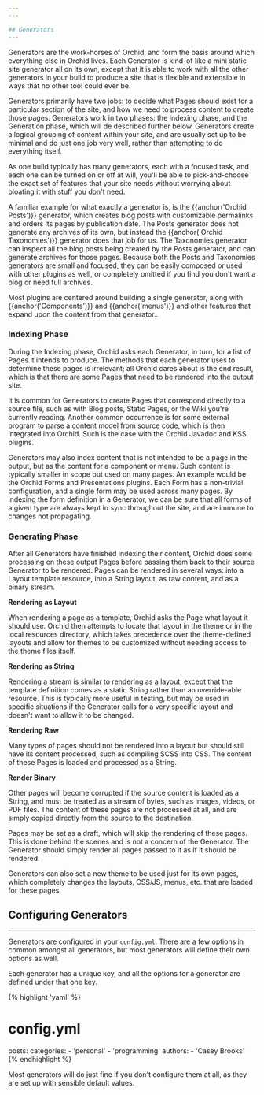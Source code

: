 ```yaml
---
---

## Generators
---
```


Generators are the work-horses of Orchid, and form the basis around which everything else in Orchid lives. Each 
Generator is kind-of like a mini static site generator all on its own, except that it is able to work with all the other
generators in your build to produce a site that is flexible and extensible in ways that no other tool could ever be. 

Generators primarily have two jobs: to decide what Pages should exist for a particular section of the site, and how we 
need to process content to create those pages. Generators work in two phases: the Indexing phase, and the Generation 
phase, which will de described further below. Generators create a logical grouping of content within your site, and are
usually set up to be minimal and do just one job very well, rather than attempting to do everything itself.
 
As one build typically has many generators, each with a focused task, and each one can be turned on or off at will, 
you'll be able to pick-and-choose the exact set of features that your site needs without worrying about bloating it with 
stuff you don't need.

A familiar example for what exactly a generator is, is the {{anchor('Orchid Posts')}} generator, which creates blog 
posts with customizable permalinks and orders its pages by publication date. The Posts generator does not generate any
archives of its own, but instead the {{anchor('Orchid Taxonomies')}} generator does that job for us. The Taxonomies 
generator can inspect all the blog posts being created by the Posts generator, and can generate archives for those 
pages. Because both the Posts and Taxonomies generators are small and focused, they can be easily composed or used with
other plugins as well, or completely omitted if you find you don't want a blog or need full archives. 

Most plugins are centered around building a single generator, along with {{anchor('Components')}} and 
{{anchor('menus')}} and other features that expand upon the content from that generator..

### Indexing Phase

During the Indexing phase, Orchid asks each Generator, in turn, for a list of Pages it intends to produce. The methods
that each generator uses to determine these pages is irrelevant; all Orchid cares about is the end result, which is that
there are some Pages that need to be rendered into the output site. 

It is common for Generators to create Pages that correspond directly to a source file, such as with Blog posts, Static
Pages, or the Wiki you're currently reading. Another common occurrence is for some external program to parse a content
model from source code, which is then integrated into Orchid. Such is the case with the Orchid Javadoc and KSS plugins. 

Generators may also index content that is not intended to be a page in the output, but as the content for a component or 
menu. Such content is typically smaller in scope but used on many pages. An example would be the Orchid Forms and 
Presentations plugins. Each Form has a non-trivial configuration, and a single form may be used across many pages. By 
indexing the form definition in a Generator, we can be sure that all forms of a given type are always kept in sync
throughout the site, and are immune to changes not propagating.

### Generating Phase

After all Generators have finished indexing their content, Orchid does some processing on these output Pages before 
passing them back to their source Generator to be rendered. Pages can be rendered in several ways: into a Layout 
template resource, into a String layout, as raw content, and as a binary stream. 

**Rendering as Layout**

When rendering a page as a template, Orchid asks the Page what layout it should use. Orchid then attempts to locate that
layout in the theme or in the local resources directory, which takes precedence over the theme-defined layouts and allow
for themes to be customized without needing access to the theme files itself. 

**Rendering as String**

Rendering a stream is similar to rendering as a layout, except that the template definition comes as a static String 
rather than an override-able resource. This is typically more useful in testing, but may be used in specific situations
if the Generator calls for a very specific layout and doesn't want to allow it to be changed.

**Rendering Raw**

Many types of pages should not be rendered into a layout but should still have its content processed, such as compiling 
SCSS into CSS. The content of these Pages is loaded and processed as a String.

**Render Binary**

Other pages will become corrupted if the source content is loaded as a String, and must be treated as a stream of bytes,
such as images, videos, or PDF files. The content of these pages are not processed at all, and are simply copied 
directly from the source to the destination.

Pages may be set as a draft, which will skip the rendering of these pages. This is done behind the scenes and is not
a concern of the Generator. The Generator should simply render all pages passed to it as if it should be rendered.

Generators can also set a new theme to be used just for its own pages, which completely changes the layouts, CSS/JS, 
menus, etc. that are loaded for these pages.

## Configuring Generators
---

Generators are configured in your `config.yml`. There are a few options in common amongst all generators, but most 
generators will define their own options as well.

Each generator has a unique key, and all the options for a generator are defined under that one key. 

{% highlight 'yaml' %}
# config.yml
posts:
  categories: 
    - 'personal'
    - 'programming'
  authors:
    - 'Casey Brooks'
{% endhighlight %}

Most generators will do just fine if you don't configure them at all, as they are set up with sensible default values. 
